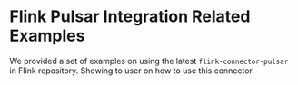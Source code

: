 # Flink Pulsar Integration Related Examples

We provided a set of examples on using the latest `flink-connector-pulsar` in Flink repository. Showing to user on how to use this connector.
